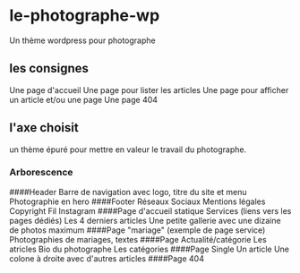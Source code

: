 # le-photographe-wp
Un thème wordpress pour photographe

## les consignes
Une page d'accueil
Une page pour lister les articles
Une page pour afficher un article et/ou une page
Une page 404

## l'axe choisit
un thème épuré pour mettre en valeur le travail du photographe.

### Arborescence
####Header
Barre de navigation avec logo, titre du site et menu
Photographie en hero
####Footer
Réseaux Sociaux
Mentions légales
Copyright
Fil Instagram
####Page d'accueil statique
Services (liens vers les pages dédiés)
Les 4 derniers articles
Une petite gallerie avec une dizaine de photos maximum
####Page "mariage" (exemple de page service)
Photographies de mariages, textes
####Page Actualité/catégorie
Les atricles
Bio du photographe
Les catégories
####Page Single
Un article
Une colone à droite avec d'autres articles
####Page 404
